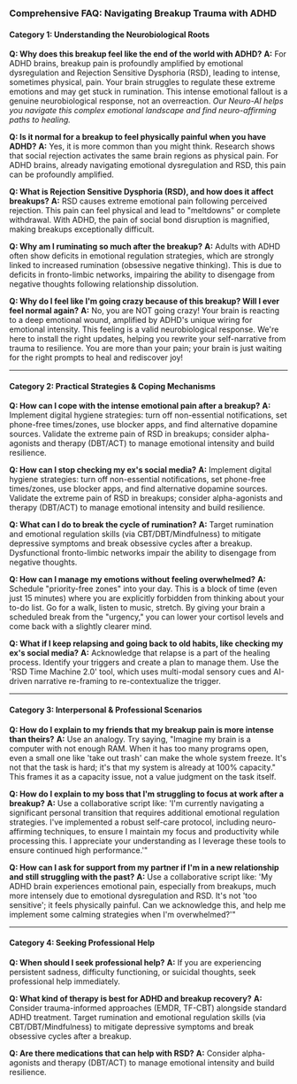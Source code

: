 ### **Comprehensive FAQ: Navigating Breakup Trauma with ADHD**

#### **Category 1: Understanding the Neurobiological Roots**

**Q: Why does this breakup feel like the end of the world with ADHD?**
**A:** For ADHD brains, breakup pain is profoundly amplified by emotional dysregulation and Rejection Sensitive Dysphoria (RSD), leading to intense, sometimes physical, pain. Your brain struggles to regulate these extreme emotions and may get stuck in rumination. This intense emotional fallout is a genuine neurobiological response, not an overreaction. *Our Neuro-AI helps you navigate this complex emotional landscape and find neuro-affirming paths to healing.*

**Q: Is it normal for a breakup to feel physically painful when you have ADHD?**
**A:** Yes, it is more common than you might think. Research shows that social rejection activates the same brain regions as physical pain. For ADHD brains, already navigating emotional dysregulation and RSD, this pain can be profoundly amplified.

**Q: What is Rejection Sensitive Dysphoria (RSD), and how does it affect breakups?**
**A:** RSD causes extreme emotional pain following perceived rejection. This pain can feel physical and lead to "meltdowns" or complete withdrawal. With ADHD, the pain of social bond disruption is magnified, making breakups exceptionally difficult.

**Q: Why am I ruminating so much after the breakup?**
**A:** Adults with ADHD often show deficits in emotional regulation strategies, which are strongly linked to increased rumination (obsessive negative thinking). This is due to deficits in fronto-limbic networks, impairing the ability to disengage from negative thoughts following relationship dissolution.

**Q: Why do I feel like I'm going crazy because of this breakup? Will I ever feel normal again?**
**A:** No, you are NOT going crazy! Your brain is reacting to a deep emotional wound, amplified by ADHD's unique wiring for emotional intensity. This feeling is a valid neurobiological response. We're here to install the right updates, helping you rewrite your self-narrative from trauma to resilience. You are more than your pain; your brain is just waiting for the right prompts to heal and rediscover joy!

---
#### **Category 2: Practical Strategies & Coping Mechanisms**

**Q: How can I cope with the intense emotional pain after a breakup?**
**A:** Implement digital hygiene strategies: turn off non-essential notifications, set phone-free times/zones, use blocker apps, and find alternative dopamine sources. Validate the extreme pain of RSD in breakups; consider alpha-agonists and therapy (DBT/ACT) to manage emotional intensity and build resilience.

**Q: How can I stop checking my ex's social media?**
**A:** Implement digital hygiene strategies: turn off non-essential notifications, set phone-free times/zones, use blocker apps, and find alternative dopamine sources. Validate the extreme pain of RSD in breakups; consider alpha-agonists and therapy (DBT/ACT) to manage emotional intensity and build resilience.

**Q: What can I do to break the cycle of rumination?**
**A:** Target rumination and emotional regulation skills (via CBT/DBT/Mindfulness) to mitigate depressive symptoms and break obsessive cycles after a breakup. Dysfunctional fronto-limbic networks impair the ability to disengage from negative thoughts.

**Q: How can I manage my emotions without feeling overwhelmed?**
**A:** Schedule "priority-free zones" into your day. This is a block of time (even just 15 minutes) where you are explicitly forbidden from thinking about your to-do list. Go for a walk, listen to music, stretch. By giving your brain a scheduled break from the "urgency," you can lower your cortisol levels and come back with a slightly clearer mind.

**Q: What if I keep relapsing and going back to old habits, like checking my ex's social media?**
**A:** Acknowledge that relapse is a part of the healing process. Identify your triggers and create a plan to manage them. Use the 'RSD Time Machine 2.0' tool, which uses multi-modal sensory cues and AI-driven narrative re-framing to re-contextualize the trigger.

---
#### **Category 3: Interpersonal & Professional Scenarios**

**Q: How do I explain to my friends that my breakup pain is more intense than theirs?**
**A:** Use an analogy. Try saying, "Imagine my brain is a computer with not enough RAM. When it has too many programs open, even a small one like 'take out trash' can make the whole system freeze. It's not that the task is hard; it's that my system is already at 100% capacity." This frames it as a capacity issue, not a value judgment on the task itself.

**Q: How do I explain to my boss that I'm struggling to focus at work after a breakup?**
**A:** Use a collaborative script like: 'I'm currently navigating a significant personal transition that requires additional emotional regulation strategies. I've implemented a robust self-care protocol, including neuro-affirming techniques, to ensure I maintain my focus and productivity while processing this. I appreciate your understanding as I leverage these tools to ensure continued high performance.'"

**Q: How can I ask for support from my partner if I'm in a new relationship and still struggling with the past?**
**A:** Use a collaborative script like: 'My ADHD brain experiences emotional pain, especially from breakups, much more intensely due to emotional dysregulation and RSD. It's not 'too sensitive'; it feels physically painful. Can we acknowledge this, and help me implement some calming strategies when I'm overwhelmed?'"

---
#### **Category 4: Seeking Professional Help**

**Q: When should I seek professional help?**
**A:** If you are experiencing persistent sadness, difficulty functioning, or suicidal thoughts, seek professional help immediately.

**Q: What kind of therapy is best for ADHD and breakup recovery?**
**A:** Consider trauma-informed approaches (EMDR, TF-CBT) alongside standard ADHD treatment. Target rumination and emotional regulation skills (via CBT/DBT/Mindfulness) to mitigate depressive symptoms and break obsessive cycles after a breakup.

**Q: Are there medications that can help with RSD?**
**A:** Consider alpha-agonists and therapy (DBT/ACT) to manage emotional intensity and build resilience.